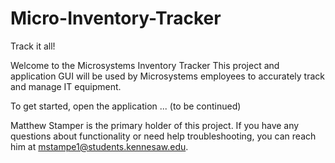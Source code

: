 # Micro-Inventory-Tracker
Track it all!

Welcome to the Microsystems Inventory Tracker
This project and application GUI will be used by Microsystems employees to accurately track and manage IT equipment.

To get started, open the application ... (to be continued)


Matthew Stamper is the primary holder of this project. If you have any questions about functionality or need help troubleshooting, you can reach him at mstampe1@students.kennesaw.edu.